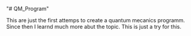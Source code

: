 "# QM_Program" 

This are just the first attemps to create a quantum mecanics programm. Since then I learnd much more abut the topic. This is just a try for this.
